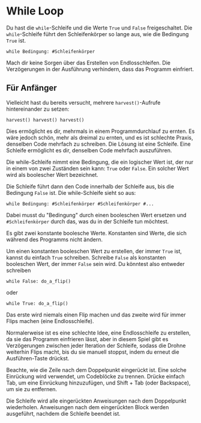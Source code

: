 # While Loop
Du hast die `while`-Schleife und die Werte `True` und `False` freigeschaltet. Die `while`-Schleife führt den Schleifenkörper so lange aus, wie die Bedingung `True` ist.

`while Bedingung:
	#Schleifenkörper`

Mach dir keine Sorgen über das Erstellen von Endlosschleifen. Die Verzögerungen in der Ausführung verhindern, dass das Programm einfriert.

## Für Anfänger
Vielleicht hast du bereits versucht, mehrere `harvest()`-Aufrufe hintereinander zu setzen:

`harvest()
harvest()
harvest()`

Dies ermöglicht es dir, mehrmals in einem Programmdurchlauf zu ernten.
Es wäre jedoch schön, mehr als dreimal zu ernten, und es ist schlechte Praxis, denselben Code mehrfach zu schreiben.
Die Lösung ist eine Schleife.
Eine Schleife ermöglicht es dir, denselben Code mehrfach auszuführen.

Die while-Schleife nimmt eine Bedingung, die ein logischer Wert ist, der nur in einem von zwei Zuständen sein kann: `True` oder `False`.
Ein solcher Wert wird als boolescher Wert bezeichnet.

Die Schleife führt dann den Code innerhalb der Schleife aus, bis die Bedingung `False` ist.
Die while-Schleife sieht so aus:

`while Bedingung:
	#Schleifenkörper
	#Schleifenkörper
	#...`

Dabei musst du "Bedingung" durch einen booleschen Wert ersetzen und `#Schleifenkörper` durch das, was du in der Schleife tun möchtest.

Es gibt zwei konstante boolesche Werte. Konstanten sind Werte, die sich während des Programms nicht ändern.

Um einen konstanten booleschen Wert zu erstellen, der immer `True` ist, kannst du einfach `True` schreiben. Schreibe `False` als konstanten booleschen Wert, der immer `False` sein wird.
Du könntest also entweder schreiben

`while False:
	do_a_flip()`

oder

`while True:
	do_a_flip()`

Das erste wird niemals einen Flip machen und das zweite wird für immer Flips machen (eine Endlosschleife).

Normalerweise ist es eine schlechte Idee, eine Endlosschleife zu erstellen, da sie das Programm einfrieren lässt, aber in diesem Spiel gibt es Verzögerungen zwischen jeder Iteration der Schleife, sodass die Drohne weiterhin Flips macht, bis du sie manuell stoppst, indem du erneut die Ausführen-Taste drückst.

Beachte, wie die Zeile nach dem Doppelpunkt eingerückt ist. Eine solche Einrückung wird verwendet, um Codeblöcke zu trennen.
Drücke einfach Tab, um eine Einrückung hinzuzufügen, und Shift + Tab (oder Backspace), um sie zu entfernen.

Die Schleife wird alle eingerückten Anweisungen nach dem Doppelpunkt wiederholen.
Anweisungen nach dem eingerückten Block werden ausgeführt, nachdem die Schleife beendet ist.
